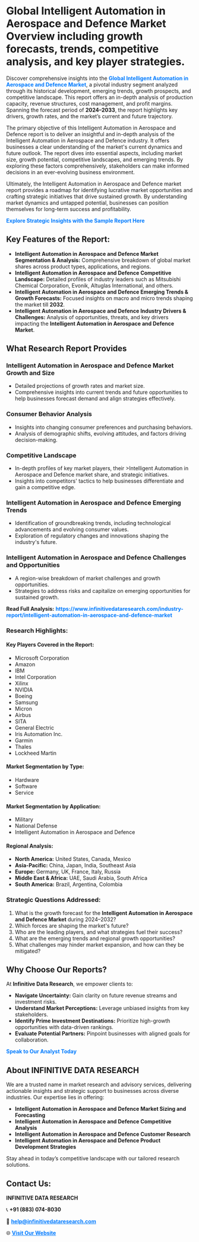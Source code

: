 <h1>Global Intelligent Automation in Aerospace and Defence Market Overview including growth forecasts, trends, competitive analysis, and key player strategies.</h1>
<p>
Discover comprehensive insights into the 
<a href="https://www.infinitivedataresearch.com/industry-report/intelligent-automation-in-aerospace-and-defence-market" rel="dofollow" style="color: #007BFF; text-decoration: none;"><strong>Global Intelligent Automation in Aerospace and Defence Market</strong></a>, a pivotal industry segment analyzed through its historical development, emerging trends, growth prospects, and competitive landscape. This report offers an in-depth analysis of production capacity, revenue structures, cost management, and profit margins. Spanning the forecast period of <strong>2024–2033</strong>, the report highlights key drivers, growth rates, and the market’s current and future trajectory.
</p>
<p>
The primary objective of this Intelligent Automation in Aerospace and Defence report is to deliver an insightful and in-depth analysis of the Intelligent Automation in Aerospace and Defence industry. It offers businesses a clear understanding of the market's current dynamics and future outlook. The report dives into essential aspects, including market size, growth potential, competitive landscapes, and emerging trends. By exploring these factors comprehensively, stakeholders can make informed decisions in an ever-evolving business environment.
</p>
<p>
Ultimately, the Intelligent Automation in Aerospace and Defence market report provides a roadmap for identifying lucrative market opportunities and crafting strategic initiatives that drive sustained growth. By understanding market dynamics and untapped potential, businesses can position themselves for long-term success and profitability.
</p>
<p>
<a href="https://www.infinitivedataresearch.com/request-sample/reportId=104434" style="color: #007BFF; text-decoration: none;"><strong>Explore Strategic Insights with the Sample Report Here</strong></a>
</p>

<h2>Key Features of the Report:</h2>
<ul>
<li><strong>Intelligent Automation in Aerospace and Defence Market Segmentation & Analysis:</strong> Comprehensive breakdown of global market shares across product types, applications, and regions.</li>
<li><strong>Intelligent Automation in Aerospace and Defence Competitive Landscape:</strong> Detailed profiles of industry leaders such as Mitsubishi Chemical Corporation, Evonik, Altuglas International, and others.</li>
<li><strong>Intelligent Automation in Aerospace and Defence Emerging Trends & Growth Forecasts:</strong> Focused insights on macro and micro trends shaping the market till <strong>2032</strong>.</li>
<li><strong>Intelligent Automation in Aerospace and Defence Industry Drivers & Challenges:</strong> Analysis of opportunities, threats, and key drivers impacting the <strong>Intelligent Automation in Aerospace and Defence Market</strong>.</li>
</ul>

<h2>What Research Report Provides</h2>
<h3>Intelligent Automation in Aerospace and Defence Market Growth and Size</h3>
<ul>
<li>Detailed projections of growth rates and market size.</li>
<li>Comprehensive insights into current trends and future opportunities to help businesses forecast demand and align strategies effectively.</li>
</ul>

<h3>Consumer Behavior Analysis</h3>
<ul>
<li>Insights into changing consumer preferences and purchasing behaviors.</li>
<li>Analysis of demographic shifts, evolving attitudes, and factors driving decision-making.</li>
</ul>

<h3>Competitive Landscape</h3>
<ul>
<li>In-depth profiles of key market players, their >Intelligent Automation in Aerospace and Defence market share, and strategic initiatives.</li>
<li>Insights into competitors' tactics to help businesses differentiate and gain a competitive edge.</li>
</ul>

<h3>Intelligent Automation in Aerospace and Defence Emerging Trends</h3>
<ul>
<li>Identification of groundbreaking trends, including technological advancements and evolving consumer values.</li>
<li>Exploration of regulatory changes and innovations shaping the industry's future.</li>
</ul>

<h3>Intelligent Automation in Aerospace and Defence Challenges and Opportunities</h3>
<ul>
<li>A region-wise breakdown of market challenges and growth opportunities.</li>
<li>Strategies to address risks and capitalize on emerging opportunities for sustained growth.</li>
</ul>
<p><strong>Read Full Analysis:</strong> <a href="https://www.infinitivedataresearch.com/industry-report/intelligent-automation-in-aerospace-and-defence-market" rel="dofollow" style="color: #007BFF; text-decoration: none;"><strong>https://www.infinitivedataresearch.com/industry-report/intelligent-automation-in-aerospace-and-defence-market</strong></a></p>
<h3>Research Highlights:</h3>
<h4>Key Players Covered in the Report:</h4>
<ul><li>Microsoft Corporation</li><li>Amazon</li><li>IBM</li><li>Intel Corporation</li><li>Xilinx</li><li>NVIDIA</li><li>Boeing</li><li>Samsung</li><li>Micron</li><li>Airbus</li><li>SITA</li><li>General Electric</li><li>Iris Automation Inc.</li><li>Garmin</li><li>Thales</li><li>Lockheed Martin</li></ul>
<h4>Market Segmentation by Type:</h4>
<ul><li>Hardware</li><li>Software</li><li>Service</li></ul>
<h4>Market Segmentation by Application:</h4>
<ul><li>Military</li><li>National Defense</li><li>Intelligent Automation in Aerospace and Defence</li></ul>

<h4>Regional Analysis:</h4>
<ul>
<li><strong>North America:</strong> United States, Canada, Mexico</li>
<li><strong>Asia-Pacific:</strong> China, Japan, India, Southeast Asia</li>
<li><strong>Europe:</strong> Germany, UK, France, Italy, Russia</li>
<li><strong>Middle East & Africa:</strong> UAE, Saudi Arabia, South Africa</li>
<li><strong>South America:</strong> Brazil, Argentina, Colombia</li>
</ul>

<h3>Strategic Questions Addressed:</h3>
<ol>
<li>What is the growth forecast for the <strong>Intelligent Automation in Aerospace and Defence Market</strong> during 2024–2032?</li>
<li>Which forces are shaping the market's future?</li>
<li>Who are the leading players, and what strategies fuel their success?</li>
<li>What are the emerging trends and regional growth opportunities?</li>
<li>What challenges may hinder market expansion, and how can they be mitigated?</li>
</ol>

<h2>Why Choose Our Reports?</h2>
<p>At <strong>Infinitive Data Research</strong>, we empower clients to:</p>
<ul>
<li><strong>Navigate Uncertainty:</strong> Gain clarity on future revenue streams and investment risks.</li>
<li><strong>Understand Market Perceptions:</strong> Leverage unbiased insights from key stakeholders.</li>
<li><strong>Identify Prime Investment Destinations:</strong> Prioritize high-growth opportunities with data-driven rankings.</li>
<li><strong>Evaluate Potential Partners:</strong> Pinpoint businesses with aligned goals for collaboration.</li>
</ul>
<p><a href="https://www.infinitivedataresearch.com/industry-report/intelligent-automation-in-aerospace-and-defence-market" rel="dofollow" style="color: #007BFF; text-decoration: none;"><strong>Speak to Our Analyst Today</strong></a></p>

<h2>About INFINITIVE DATA RESEARCH</h2>
<p>We are a trusted name in market research and advisory services, delivering actionable insights and strategic support to businesses across diverse industries. Our expertise lies in offering:</p>
<ul>
<li><strong>Intelligent Automation in Aerospace and Defence Market Sizing and Forecasting</strong></li>
<li><strong>Intelligent Automation in Aerospace and Defence Competitive Analysis</strong></li>
<li><strong>Intelligent Automation in Aerospace and Defence Customer Research</strong></li>
<li><strong>Intelligent Automation in Aerospace and Defence Product Development Strategies</strong></li>
</ul>
<p>Stay ahead in today’s competitive landscape with our tailored research solutions.</p>

<h2>Contact Us:</h2>
<p><strong>INFINITIVE DATA RESEARCH</strong></p>
<p>📞 <strong>+91 (883) 074-8030</strong></p>
<p>📧 <strong><a href="mailto:help@infinitivedataresearch.com" style="color: #007BFF;">help@infinitivedataresearch.com</a></strong></p>
<p>🌐 <strong><a href="https://www.infinitivedataresearch.com" rel="dofollow" style="color: #007BFF;">Visit Our Website</a></strong></p>